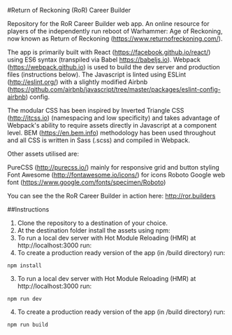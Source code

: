 #Return of Reckoning (RoR) Career Builder

Repository for the RoR Career Builder web app. An online resource for players of the independently run reboot of Warhammer: Age of Reckoning, now known as Return of Reckoning (https://www.returnofreckoning.com/).

The app is primarily built with React (https://facebook.github.io/react/) using ES6 syntax (transpiled via Babel https://babeljs.io). Webpack (https://webpack.github.io) is used to build the dev server and production files (instructions below). The Javascript is linted using ESLint (http://eslint.org/) with a slightly modified Airbnb (https://github.com/airbnb/javascript/tree/master/packages/eslint-config-airbnb) config.

The modular CSS has been inspired by Inverted Triangle CSS (http://itcss.io) (namespacing and low specificity) and takes advantage of Webpack's ability to require assets directly in Javascript at a component level. BEM (https://en.bem.info) methodology has been used throughout and all CSS is written in Sass (.scss) and compiled in Webpack.

Other assets utilised are:

PureCSS (http://purecss.io/) mainly for responsive grid and button styling
Font Awesome (http://fontawesome.io/icons/) for icons
Roboto Google web font (https://www.google.com/fonts/specimen/Roboto)

You can see the the RoR Career Builder in action here: http://ror.builders

##Instructions

1. Clone the repository to a destination of your choice.
2. At the destination folder install the assets using npm:
3. To run a local dev server with Hot Module Reloading (HMR) at http://localhost:3000 run:
4. To create a production ready version of the app (in /build directory) run:
```
npm install
```
3. To run a local dev server with Hot Module Reloading (HMR) at http://localhost:3000 run:
```
npm run dev
```
4. To create a production ready version of the app (in /build directory) run:
```
npm run build
```
